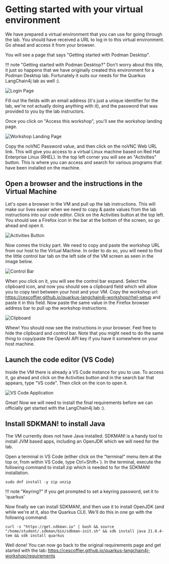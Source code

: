 # Getting started with your virtual environment

We have prepared a virtual environment that you can use for going through the lab.
You should have received a URL to log in to this virtual environment. Go ahead and access it from your browser.

You will see a page that says "Getting started with Podman Desktop".

!!! note "Getting started with Podman Desktop?"
    Don't worry about this title, it just so happens that we have originally created this environment for a Podman Desktop lab. Fortunately it suits our needs for the Quarkus LangChain4j lab as well :).

![Login Page](images/rhel-login.png)

Fill out the fields with an email address (it's just a unique identifier for the lab, we're not actually doing anything with it), and the password that was provided to you by the lab instructors.

Once you click on "Access this workshop", you'll see the workshop landing page.

![Workshop Landing Page](images/rhel-workshop-landing-page.png)

Copy the noVNC Password value, and then click on the noVNC Web URL link. This will give you access to a
virtual Linux machine based on Red Hat Enterprise Linux (RHEL). In the top left corner you will see an "Activities" button. This is where you can access and search for various programs that have been installed on the machine.

## Open a browser and the instructions in the Virtual Machine

Let's open a browser in the VM and pull up the lab instructions. This will make our lives easier when we need to copy & paste values from the lab instructions into our code editor. Click on the Activities button at the top left. You should see a Firefox icon in the bar at the bottom of the screen, so go ahead and open it.

![Activities Button](images/rhel-firefox.png)

Now comes the tricky part. We need to copy and paste the workshop URL from our host to the Virtual Machine. In order to do so, you will need to find the little control bar tab on the left side of the VM screen as seen in the image below.

![Control Bar](images/rhel-control-bar.png)

When you click on it, you will see the control bar expand. Select the clipboard icon, and now you should see a clipboard field which will allow you to copy text between your host and your VM. Copy the workshop url: https://cescoffier.github.io/quarkus-langchain4j-workshop/rhel-setup and paste it in this field. Now paste the same value in the Firefox browser address bar to pull up the workshop instructions.

![Clipboard](images/rhel-clipboard-url.png)

Whew! You should now see the instructions in your browser. Feel free to hide the clipboard and control bar. Note that you might need to do the same thing to copy/paste the OpenAI API key if you have it somewhere on your host machine.

## Launch the code editor (VS Code)

Inside the VM there is already a VS Code instance for you to use. To access it, go ahead and click on the Activities button and in the search bar that appears, type "VS code". Then click on the icon to open it.

![VS Code Application](images/rhel-vscode.png)

Great! Now we will need to install the final requirements before we can officially get started with the LangChain4j lab :).  

## Install SDKMAN! to install Java

The VM currently does not have Java installed. SDKMAN! is a handy tool to install JVM based apps, including an OpenJDK which we will need for the lab.

Open a terminal in VS Code (either click on the "terminal" menu item at the top or, from within VS Code, type Ctrl+Shift+`). In the terminal, execute the following command to install zip which is needed to for the SDKMAN! installation.

`sudo dnf install -y zip unzip`

!!! note "Keyring?"
    If you get prompted to set a keyring password, set it to 'quarkus'

Now finally we can install SDKMAN!, and then use it to install OpenJDK (and while we're at it, also the Quarkus CLI). We'll do this in one go with the following command:

`curl -s "https://get.sdkman.io" | bash && source "/home/student/.sdkman/bin/sdkman-init.sh" && sdk install java 21.0.4-tem && sdk install quarkus`

Well done! You can now go back to the original requirements page and get started with the lab:
https://cescoffier.github.io/quarkus-langchain4j-workshop/requirements